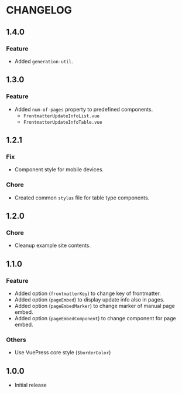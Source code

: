 # CHANGELOG


## 1.4.0

### Feature

- Added `generation-util`.


## 1.3.0

### Feature

- Added `num-of-pages` property to predefined components.
  - `FrontmatterUpdateInfoList.vue`
  - `FrontmatterUpdateInfoTable.vue`


## 1.2.1

### Fix

- Component style for mobile devices.

### Chore

- Created common `stylus` file for table type components.


## 1.2.0

### Chore

- Cleanup example site contents.


## 1.1.0

### Feature

- Added option (`frontmatterKey`) to change key of frontmatter.
- Added option (`pageEmbed`) to display update info also in pages.
- Added option (`pageEmbedMarker`) to change marker of manual page embed.
- Added option (`pageEmbedComponent`) to change component for page embed.

### Others

- Use VuePress core style (`$borderColor`)


## 1.0.0

- Initial release
